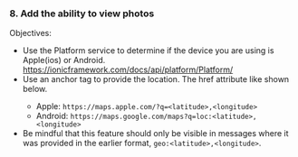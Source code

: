 ### 8. Add the ability to view photos

Objectives:
- Use the Platform service to determine if the device you are using is Apple(ios) or Android. https://ionicframework.com/docs/api/platform/Platform/
- Use an anchor <a> tag to provide the location.  The href attribute like shown below.
  * Apple: `https://maps.apple.com/?q=<latitude>,<longitude>`
  * Android: `https://maps.google.com/maps?q=loc:<latitude>,<longitude>`
- Be mindful that this feature should only be visible in messages where it was provided in the earlier format, `geo:<latitude>,<longitude>`.